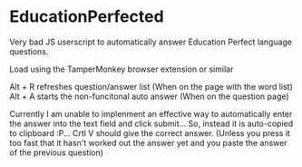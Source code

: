 # EducationPerfected
Very bad JS userscript to automatically answer Education Perfect language questions.


Load using the TamperMonkey browser extension or similar

Alt + R refreshes question/answer list (When on the page with the word list)
Alt + A starts the non-funcitonal auto answer (When on the question page)

Currently I am unable to implenment an effective way to automatically enter the answer into the text field and click submit...
So, instead it is auto-copied to clipboard :P... Crtl V should give the correct answer. (Unless you press it too fast that it hasn't worked out the answer yet and you paste the answer of the previous question)
